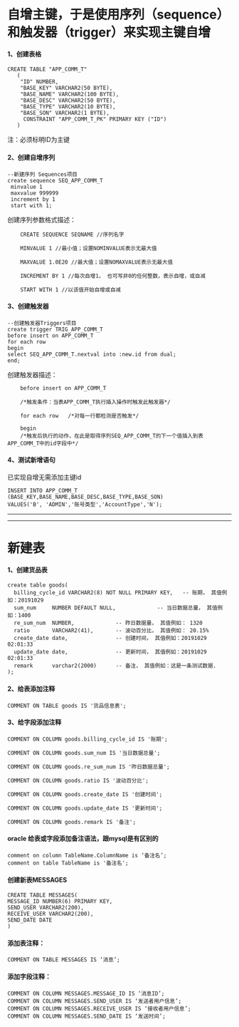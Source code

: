 # 自增主键，于是使用序列（sequence）和触发器（trigger）来实现主键自增

#### 1、创建表格

```
CREATE TABLE "APP_COMM_T"
   (    
    "ID" NUMBER,
    "BASE_KEY" VARCHAR2(50 BYTE),
    "BASE_NAME" VARCHAR2(100 BYTE),
    "BASE_DESC" VARCHAR2(50 BYTE),
    "BASE_TYPE" VARCHAR2(10 BYTE),
    "BASE_SON" VARCHAR2(1 BYTE),
     CONSTRAINT "APP_COMM_T_PK" PRIMARY KEY ("ID")
   )
```

注：必须标明ID为主键



#### 2、创建自增序列

```
--新建序列 Sequences项目
create sequence SEQ_APP_COMM_T
 minvalue 1 
 maxvalue 999999   
 increment by 1    
 start with 1;
```

创建序列参数格式描述：

```
    CREATE SEQUENCE SEQNAME //序列名字

    MINVALUE 1 //最小值；设置NOMINVALUE表示无最大值

    MAXVALUE 1.0E20 //最大值；设置NOMAXVALUE表示无最大值

    INCREMENT BY 1 //每次自增1， 也可写非0的任何整数，表示自增，或自减

    START WITH 1 //以该值开始自增或自减
```



#### 3、创建触发器

```
--创建触发器Triggers项目
create trigger TRIG_APP_COMM_T      
before insert on APP_COMM_T
for each row   
begin       
select SEQ_APP_COMM_T.nextval into :new.id from dual;  
end;
```

创建触发器描述：

```
    before insert on APP_COMM_T

    /*触发条件：当表APP_COMM_T执行插入操作时触发此触发器*/

    for each row   /*对每一行都检测是否触发*/ 

    begin       
    /*触发后执行的动作，在此是取得序列SEQ_APP_COMM_T的下一个值插入到表APP_COMM_T中的id字段中*/
```



#### 4、测试新增语句

已实现自增无需添加主键id

```
INSERT INTO APP_COMM_T (BASE_KEY,BASE_NAME,BASE_DESC,BASE_TYPE,BASE_SON)
VALUES('B', 'ADMIN','账号类型','AccountType','N');
```





----------------

-------------

# 新建表

#### 1、创建货品表

```
create table goods(
  billing_cycle_id VARCHAR2(8) NOT NULL PRIMARY KEY,   -- 账期， 其值例如：20191029
  sum_num     NUMBER DEFAULT NULL,             -- 当日数据总量， 其值例如：1400
  re_sum_num  NUMBER,             -- 昨日数据量， 其值例如： 1320
  ratio       VARCHAR2(41),       -- 波动百分比， 其值例如： 20.15%  
  create_date date,               -- 创建时间， 其值例如：20191029 02:01:33
  update_date date,               -- 更新时间， 其值例如：20191029 02:01:33
  remark      varchar2(2000)      -- 备注， 其值例如：这是一条测试数据.
);
```

#### 2、给表添加注释

```
COMMENT ON TABLE goods IS '货品信息表';
```

#### 3、给字段添加注释

```
COMMENT ON COLUMN goods.billing_cycle_id IS '账期';

COMMENT ON COLUMN goods.sum_num IS '当日数据总量';

COMMENT ON COLUMN goods.re_sum_num IS '昨日数据总量';

COMMENT ON COLUMN goods.ratio IS '波动百分比';

COMMENT ON COLUMN goods.create_date IS '创建时间';

COMMENT ON COLUMN goods.update_date IS '更新时间';

COMMENT ON COLUMN goods.remark IS '备注';
```



#### oracle 给表或字段添加备注语法，跟mysql是有区别的

```
comment on column TableName.ColumnName is ‘备注名’;
comment on table TableName is '备注名';
```

#### 创建新表MESSAGES

```
CREATE TABLE MESSAGES(
MESSAGE_ID NUMBER(6) PRIMARY KEY,
SEND_USER VARCHAR2(200),
RECEIVE_USER VARCHAR2(200),
SEND_DATE DATE
)
```

#### 添加表注释：

```
COMMENT ON TABLE MESSAGES IS ‘消息’;
```

#### 添加字段注释：

```
COMMENT ON COLUMN MESSAGES.MESSAGE_ID IS ‘消息ID’;
COMMENT ON COLUMN MESSAGES.SEND_USER IS ‘发送者用户信息’;
COMMENT ON COLUMN MESSAGES.RECEIVE_USER IS ‘接收者用户信息’;
COMMENT ON COLUMN MESSAGES.SEND_DATE IS ‘发送时间’;
```

